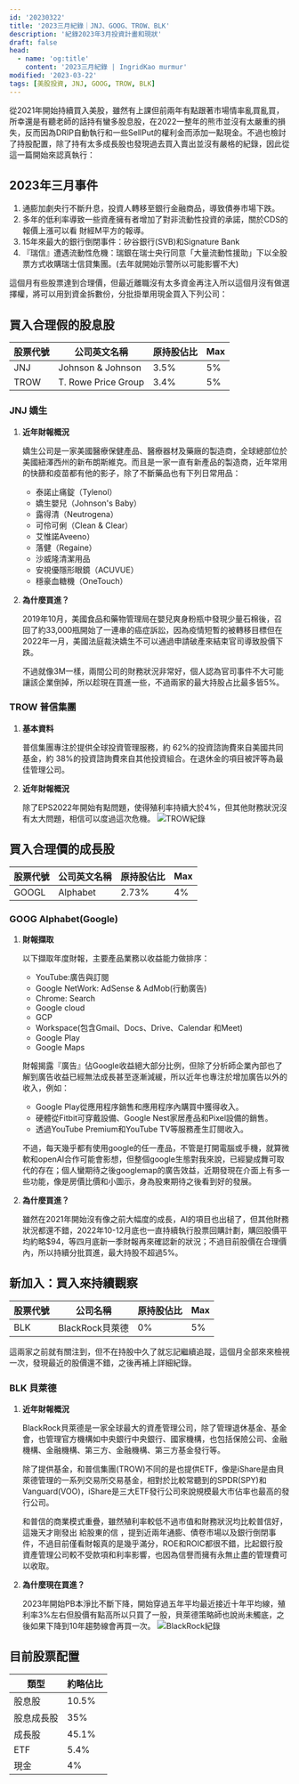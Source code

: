 ```yaml
---
id: '20230322'
title: '2023三月紀錄｜JNJ、GOOG、TROW、BLK'
description: '紀錄2023年3月投資計畫和現狀'
draft: false
head:
  - name: 'og:title'
    content: '2023三月紀錄 | IngridKao murmur'
modified: '2023-03-22'
tags: [美股投資, JNJ, GOOG, TROW, BLK]
---
```



從2021年開始持續買入美股，雖然有上課但前兩年有點跟著市場情率亂買亂買，所幸還是有聽老師的話持有蠻多股息股，在2022一整年的熊市並沒有太嚴重的損失，反而因為DRIP自動執行和一些SellPut的權利金而添加一點現金。不過也檢討了持股配置，除了持有太多成長股也發現過去買入賣出並沒有嚴格的紀錄，因此從這一篇開始來認真執行：

## 2023年三月事件
1. 通膨加劇央行不斷升息，投資人轉移至銀行金融商品，導致債券市場下跌。
2. 多年的低利率導致一些資產擁有者增加了對非流動性投資的承諾，關於CDS的報價上漲可以看
<links href="https://www.gvm.com.tw/article/100688">財經M平方的報導</links>。
3. 15年來最大的銀行倒閉事件：矽谷銀行(SVB)和Signature Bank
4. 『瑞信』遭遇流動性危機：瑞銀在瑞士央行同意「大量流動性援助」下以全股票方式收購瑞士信貸集團。(去年就開始示警所以可能影響不大)



這個月有些股票達到合理價，但最近離職沒有太多資金再注入所以這個月沒有做選擇權，將可以用到資金拆數份，分批掛單用現金買入下列公司：

## 買入合理假的股息股

|股票代號|公司英文名稱         |原持股佔比| Max |
|-------|-------------------|--------|-----|
|JNJ    |Johnson & Johnson  |3.5%    |5%   |
|TROW   |T. Rowe Price Group|3.4%    |5%   |

### JNJ 嬌生
1. **近年財報概況**

	嬌生公司是一家美國醫療保健產品、醫療器材及藥廠的製造商，全球總部位於美國紐澤西州的新布朗斯維克。而且是一家一直有新產品的製造商，近年常用的快篩和疫苗都有他的影子，除了不斷藥品也有下列日常用品：
	- 泰諾止痛錠（Tylenol）
	- 嬌生嬰兒（Johnson's Baby）
	- 露得清（Neutrogena）
	- 可伶可俐（Clean & Clear）
	- 艾惟諾Aveeno）
	- 落健（Regaine）
	- 沙威隆清潔用品
	- 安視優隱形眼鏡（ACUVUE）
	- 穩豪血糖機（OneTouch）

2. **為什麼買進？**

	2019年10月，美國食品和藥物管理局在嬰兒爽身粉瓶中發現少量石棉後，召回了約33,000瓶開始了一連串的癌症訴訟，因為疫情短暫的被轉移目標但在2022年一月，美國法庭裁決嬌生不可以通過申請破產來結束官司導致股價下跌。

	不過就像3M一樣，兩間公司的財務狀況非常好，個人認為官司事件不大可能讓該企業倒掉，所以趁現在買進一些，不過兩家的最大持股占比最多皆5%。



### TROW 普信集團
1. **基本資料**

	普信集團專注於提供全球投資管理服務，約 62%的投資諮詢費來自美國共同基金，約 38%的投資諮詢費來自其他投資組合。在退休金的項目被評等為最佳管理公司。


2. **近年財報概況**

	除了EPS2022年開始有點問題，使得殖利率持續大於4%，但其他財務狀況沒有太大問題，相信可以度過這次危機。
	![TROW紀錄](https://www.tradingview.com/x/AIWFa4MW/)



## 買入合理價的成長股

|股票代號|公司英文名稱|原持股佔比| Max |
|-------|----------|--------|-----|
|GOOGL  |Alphabet  |2.73%   |4%   |

### GOOG Alphabet(Google)
1. **財報擷取**

	以下擷取年度財報，主要產品業務以收益能力做排序：

	- YouTube:廣告與訂閱
	- Google NetWork: AdSense & AdMob(行動廣告)
	- Chrome: Search
	- Google cloud
	- GCP
	- Workspace(包含Gmail、Docs、Drive、Calendar 和Meet)
	- Google Play
	- Google Maps

	財報揭露『廣告』佔Google收益絕大部分比例，但除了分析師企業內部也了解到廣告收益已經無法成長甚至逐漸減緩，所以近年也專注於增加廣告以外的收入，例如：
	* Google Play從應用程序銷售和應用程序內購買中獲得收入。
	* 硬體從Fitbit可穿戴設備、Google Nest家居產品和Pixel設備的銷售。
	* 透過YouTube Premium和YouTube TV等服務產生訂閱收入。

	不過，每天幾乎都有使用google的任一產品，不管是打開電腦或手機，就算微軟和openAI合作可能會影想，但整個google生態對我來說，已經變成舞可取代的存在；個人蠻期待之後googlemap的廣告效益，近期發現在介面上有多一些功能，像是房價比價和小圖示，身為股東期待之後看到好的發展。


2. **為什麼買進？**

	雖然在2021年開始沒有像之前大幅度的成長，AI的項目也出槌了，但其他財務狀況都還不錯，2022年10-12月底也一直持續執行股票回購計劃，購回股價平均約略$94，等四月底新一季財報再來確認新的狀況；不過目前股價在合理價內，所以持續分批買進，最大持股不超過5%。

## 新加入：買入來持續觀察
|股票代號|公司名稱         |原持股佔比| Max |
|-------|---------------|---------|-----|
|BLK    |BlackRock貝萊德 |0%       |5%   |

這兩家之前就有關注到，但不在持股中久了就忘記繼續追蹤，這個月全部來來檢視一次，發現最近的股價還不錯，之後再補上詳細紀錄。

### BLK 貝萊德
1. **近年財報概況**

	BlackRock貝萊德是一家全球最大的資產管理公司，除了管理退休基金、基金會，也管理官方機構如中央銀行中央銀行、國家機構，也包括保險公司、金融機構、金融機構、第三方、金融機構、第三方基金發行等。

	除了提供基金，和普信集團(TROW)不同的是也提供ETF，像是iShare是由貝萊德管理的一系列交易所交易基金，相對於比較常聽到的SPDR(SPY)和Vanguard(VOO)，iShare是三大ETF發行公司來說規模最大市佔率也最高的發行公司。

	和普信的商業模式重疊，雖然殖利率較低不過市值和財務狀況均比較普信好，這幾天才剛發出
	<links href="https://www.blackrock.com/corporate/investor-relations/larry-fink-annual-chairmans-letter">給股東的信</links>
	，提到近兩年通膨、債卷市場以及銀行倒閉事件，不過目前僅看財報真的是幾乎滿分，ROE和ROIC都很不錯，比起銀行股資產管理公司較不受款項和利率影響，也因為信譽而擁有永無止盡的管理費可以收取。



2. **為什麼現在買進？**

	2023年開始PB本淨比不斷下降，開始穿過五年平均最近接近十年平均線，殖利率3%左右但股價有點高所以只買了一股，貝萊德策略師也說尚未觸底，之後如果下降到10年趨勢線會再買一次。
	![BlackRock紀錄](https://www.tradingview.com/x/11dV63Vn/)




## 目前股票配置
|類型      |約略佔比|
|---------|---------|
|股息股    |10.5%    |
|股息成長股 |35%      |
|成長股    |45.1%    |
|ETF      |5.4%     |
|現金      |4%       |